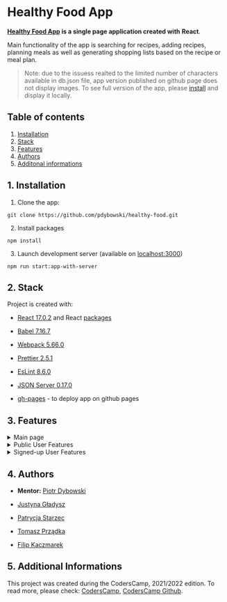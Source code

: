 # Healthy Food App

**[Healthy Food App](https://pdybowski.github.io/healthy-food/) is a single page application created with** **React**.

Main functionality of the app is searching for recipes, adding recipes, planning meals as well as generating shopping
lists based on the recipe or meal plan.

> Note: due to the issuess realted to the limited number of characters available in db.json file, app version published on github page does not display images. To see full version of the app, please [install](#1-installation) and display it locally.

## Table of contents

1. [Installation](#1-installation)
2. [Stack](#2-stack)
3. [Features](#3-features)
4. [Authors](#4-authors)
5. [Additonal informations](#5-additional-informations)

## 1. Installation

1. Clone the app:

`git clone https://github.com/pdybowski/healthy-food.git`

2. Install packages

`npm install`

3. Launch development server (available on [localhost:3000](http://localhost:3000/))

`npm run start:app-with-server`

## 2. Stack

Project is created with:

- [React 17.0.2](https://reactjs.org/) and React [packages](link)

- [Babel 7.16.7](https://babeljs.io/)

- [Webpack 5.66.0](https://webpack.js.org/)

- [Prettier 2.5.1](https://prettier.io/)

- [EsLint 8.6.0](https://eslint.org/)

- [JSON Server 0.17.0](https://www.npmjs.com/package/json-server)

- [gh-pages](https://pages.github.com/) - to deploy app on github pages

## 3. Features

<details><summary>Main page</summary>

- Navigation and sign-in/sign-up panel

- General information about the app

- Contact form

![image](link)

</details>

<details><summary>Public User Features</summary>

- searching for recipes and meal plans

- checking recommended recipes and meal plans

- downloading shopping list for recipes and meal plans

![image](link)

</details>

<details><summary>Signed-up User Features</summary>

- editing users settings

- creating, editing and deleting recipes and meal plans

- checking favorite recipes and meal plans

![image](link)

</details>

## 4. Authors

- **Mentor:** [Piotr Dybowski](https://github.com/pdybowski)

- [Justyna Gładysz](https://github.com/jusgladysz)

- [Patrycja Starzec](https://github.com/patrycjastarzec)

- [Tomasz Prządka](https://github.com/altNameForStudying)

- [Filip Kaczmarek](https://github.com/FilipKaczmarek)

## 5. Additional Informations

This project was created during the CodersCamp, 2021/2022 edition. To read more, please
check: [CodersCamp](https://www.coderscamp.edu.pl/), [CodersCamp Github](https://github.com/CodersCamp2021).
